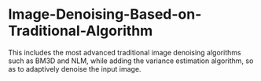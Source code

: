 # Image-Denoising-Based-on-Traditional-Algorithm
This includes the most advanced traditional image denoising algorithms such as BM3D and NLM, while adding the variance estimation algorithm, so as to adaptively denoise the input image.
